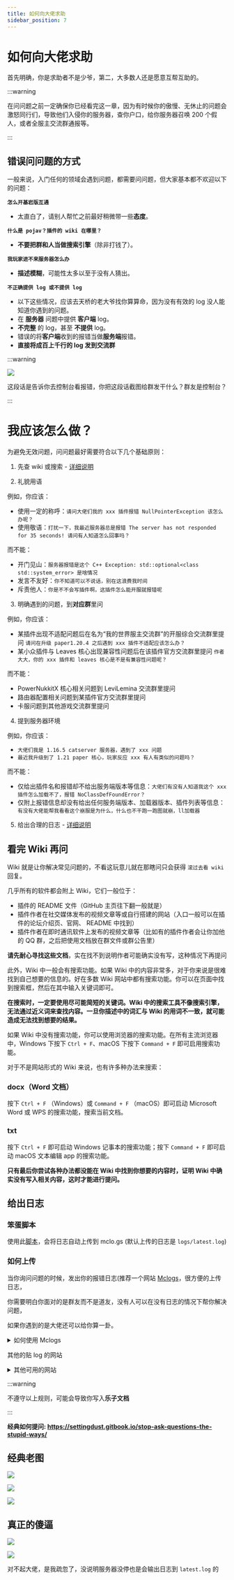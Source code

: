 ```yaml
---
title: 如何向大佬求助
sidebar_position: 7
---
```


# 如何向大佬求助

首先明确，你是求助者不是少爷，第二，大多数人还是愿意互帮互助的。

:::warning

在问问题之前一定确保你已经看完这一章，因为有时候你的傲慢、无休止的问题会激怒同行们，导致他们入侵你的服务器，查你户口，给你服务器召唤 200 个假人，或者全服主交流群通报等。

:::

## 错误问问题的方式

一般来说，入门任何的领域会遇到问题，都需要问问题，但大家基本都不欢迎以下的问题：

**`怎么开基岩版互通`**

- 太直白了，请别人帮忙之前最好稍微带一些**态度**。

**`什么是 pojav？插件的 wiki 在哪里？`**

- **不要把群和人当做搜索引擎**（除非打钱了）。

**`我玩家进不来服务器怎么办`**

- **描述模糊**，可能性太多以至于没有人猜出。

**`不正确提供 log 或不提供 log`**

- 以下这些情况，应该去天桥的老大爷找你算算命，因为没有有效的 log 没人能知道你遇到的问题。
- 在 **服务器** 问题中提供 **客户端** log。
- **不完整** 的 log，甚至 **不提供** log。
- 错误的将**客户端**收到的报错当做**服务端**报错。
- **直接将成百上千行的 log 发到交流群**

:::warning

![](_images/不要截图这个啊.png)

这段话是告诉你去控制台看报错，你把这段话截图给群发干什么？群友是控制台？

:::

# 我应该怎么做？

为避免无效问题，问问题最好需要符合以下几个基础原则：

1. 先查 wiki 或搜索 - [详细说明](#看完-wiki-再问)

2. 礼貌用语

例如，你应该：
- 使用一定的称呼：`请问大佬们我的 xxx 插件报错 NullPointerException 该怎么办呢？`
- 使用敬语：`打扰一下，我最近服务器总是报错 The server has not responded for 35 seconds! 请问有人知道怎么回事吗？`

而不能：
- 开门见山：`服务器报错是这个 C++ Exception: std::optional<class std::system_error> 是啥情况`
- 发言不友好：`你不知道可以不说话，别在这浪费我时间`
- 斥责他人：`你是不不会写插件啊，这插件怎么能开服就报错呢`

3. 明确遇到的问题，到**对应群**里问

例如，你应该：
- 某插件出现不适配问题后在名为“我的世界服主交流群”的开服综合交流群里提问 `请问在升级 paper1.20.4 之后遇到 xxx 插件不适配应该怎么办？`
- 某小众插件与 Leaves 核心出现兼容性问题后在该插件官方交流群里提问 `作者大大，你的 xxx 插件和 leaves 核心是不是有兼容性问题呢？`

而不能：
- PowerNukkitX 核心相关问题到 LeviLemina 交流群里提问
- 路由器配置相关问题到某插件官方交流群里提问
- 卡服问题到其他游戏交流群里提问

4. 提到服务器环境

例如，你应该：
- `大佬们我是 1.16.5 catserver 服务器，遇到了 xxx 问题`
- `最近我升级到了 1.21 paper 核心，玩家反应 xxx 有人有类似的问题吗？`

而不能：
- 仅给出插件名和报错却不给出服务端版本等信息：`大佬们有没有人知道我这个 xxx 插件怎么加载不了，报错 NoClassDefFoundError？`
- 仅附上报错信息却没有给出任何服务端版本、加载器版本、插件列表等信息：`有没有大佬能帮我看看这个崩服是为什么，什么也不干跑一跑图就崩，ll加载器`

5. 给出合理的日志 - [详细说明](#给出日志)

## 看完 Wiki 再问

Wiki 就是让你解决常见问题的，不看这玩意儿就在那瞎问只会获得 `滚过去看 wiki ` 回复。

几乎所有的软件都会附上 Wiki，它们一般位于：
- 插件的 README 文件（GitHub 主页往下翻一般就是）
- 插件作者在社交媒体发布的视频文章等或自行搭建的网站（入口一般可以在插件的论坛介绍页、官网、 README 中找到）
- 插件作者在即时通讯软件上发布的视频文章等（比如有的插件作者会让你加他的 QQ 群，之后把使用文档放在群文件或群公告里）

**请先耐心寻找这些文档**，实在找不到说明作者可能确实没有写，这种情况下再提问

此外，Wiki 中一般会有搜索功能。如果 Wiki 中的内容非常多，对于你来说是很难找到自己想要的信息的。好在多数 Wiki 网站中都有搜索功能。你可以在页面中找到搜索框，然后在其中输入关键词即可。

**在搜索时，一定要使用尽可能简短的关键词。Wiki 中的搜索工具不像搜索引擎，无法通过近义词来查找内容。一旦你描述中的词汇与 Wiki 的用词不一致，就可能造成无法找到想要的结果。**

如果 Wiki 中没有搜索功能，你可以使用浏览器的搜索功能。在所有主流浏览器中，Windows 下按下 `Ctrl + F`、macOS 下按下 `Command + F` 即可启用搜索功能。

对于不是网站形式的 Wiki 来说，也有许多种办法来搜索：

### docx（Word 文档）

按下 `Ctrl + F` （Windows）或 `Command + F` （macOS）即可启动 Microsoft Word 或 WPS 的搜索功能，搜索当前文档。

### txt

按下 `Ctrl + F` 即可启动 Windows 记事本的搜索功能；按下 `Command + F` 即可启动 macOS 文本编辑 app 的搜索功能。

**只有最后你尝试各种办法都没能在 Wiki 中找到你想要的内容时，证明 Wiki 中确实没有写入相关内容，这时才能进行提问。**

## 给出日志

### 笨蛋脚本

使用此[脚本](https://github.com/lilingfengdev/NitWiki-Script/releases/download/windows-latest/update-log.exe)，会将日志自动上传到 mclo.gs (默认上传的日志是 `logs/latest.log`)

### 如何上传

当你询问问题的时候，发出你的报错日志(推荐一个网站 [Mclogs](https://mclo.gs/)，很方便的上传日志，

你需要明白你面对的是群友而不是道友，没有人可以在没有日志的情况下帮你解决问题，

如果你遇到的是大佬还可以给你算一卦。

<details>
  <summary>如何使用 Mclogs </summary>

![](_images/问问题的技巧/如何使用Mclogs-1.png)

服务器 log 文件在服务端根目录的 logs 文件夹，一般上传 latest.log （服务端最新的日志）即可

![](_images/问问题的技巧/如何使用Mclogs-2.png)

把这个链接复制粘贴发给大佬

</details>

其他的贴 log 的网站

<details>
  <summary>其他可用的网站</summary>

- https://pastes.dev/
- https://paste.fastmirror.net/
- https://n0paste.tk/
- https://www.paste.lv/
- https://nekobin.com/
- https://note.ms/dwlg
- https://paste.gg/
- https://bytebin.lucko.me/
- https://netcut.cn/
- https://cl1p.cn/
- https://jiantieban.cn/
- https://www.verybin.com/
- https://ykjtb.com/
- https://airportal.cn/
- https://toolight.cn/text/paste
- https://nick-running.github.io/easy-tools/clipboard.html

</details>

:::warning

不遵守以上规则，可能会导致你写入**乐子文档**

:::

**经典如何提问: https://settingdust.gitbook.io/stop-ask-questions-the-stupid-ways/**

## 经典老图

![](_images/问问题的技巧/经典老图-1.jpg)

![](_images/问问题的技巧/经典老图-2.jpg)

![](_images/问问题的技巧/经典老图-3.jpg)

## 真正的傻逼

![](_images/问问题的技巧/林然-1.png)

![](_images/问问题的技巧/林然-2.png)

对不起大佬，是我疏忽了，没说明服务器没停也是会输出日志到 `latest.log` 的